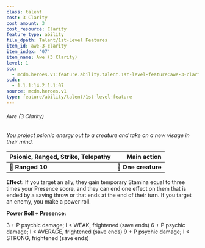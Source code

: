 ```yaml
---
class: talent
cost: 3 Clarity
cost_amount: 3
cost_resource: Clarity
feature_type: ability
file_dpath: Talent/1st-Level Features
item_id: awe-3-clarity
item_index: '07'
item_name: Awe (3 Clarity)
level: 1
scc:
  - mcdm.heroes.v1:feature.ability.talent.1st-level-feature:awe-3-clarity
scdc:
  - 1.1.1:14.2.1.1:07
source: mcdm.heroes.v1
type: feature/ability/talent/1st-level-feature
---
```


###### Awe (3 Clarity)

*You project psionic energy out to a creature and take on a new visage in their mind.*

| **Psionic, Ranged**, **Strike, Telepathy** |     **Main action** |
| ------------------------------------------ | ------------------: |
| **📏 Ranged 10**                           | **🎯 One creature** |

**Effect:** If you target an ally, they gain temporary Stamina equal to three times your Presence score, and they can end one effect on them that is ended by a saving throw or that ends at the end of their turn. If you target an enemy, you make a power roll.

**Power Roll + Presence:**

3 + P psychic damage; I < WEAK, frightened (save ends) 6 + P psychic damage; I < AVERAGE, frightened (save ends) 9 + P psychic damage; I < STRONG, frightened (save ends)
